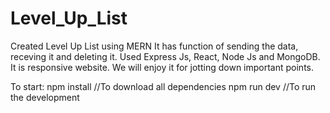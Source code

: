 # Level_Up_List
Created  Level Up List using MERN
It has function of sending the data, receving it and deleting it.
Used Express Js, React, Node Js and MongoDB.
It is responsive website.
We will enjoy it for jotting down important points.

To start:
npm install //To download all dependencies
npm run dev //To run the development 
